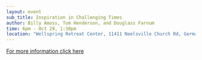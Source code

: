 ```yaml
---
layout: event
sub_title: Inspiration in Challenging Times
author: Billy Amoss, Tom Henderson, and Douglass Farnum
time: 6pm - Oct 29, 1:30pm
location: "Wellspring Retreat Center, 11411 Neelsville Church Rd, Germantown MD 20876"
---
```


<a href="https://interplay.org/index.cfm/go/events:event/happening_id/1815"
   target="_blank">For more information click here</a>